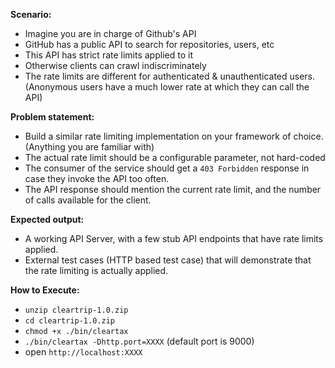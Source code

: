 **Scenario:**
- Imagine you are in charge of Github's API
- GitHub has a public API to search for repositories, users, etc
- This API has strict rate limits applied to it
- Otherwise clients can crawl indiscriminately
- The rate limits are different for authenticated & unauthenticated users. (Anonymous users have a much lower rate at which they can call the API)

**Problem statement:**
- Build a similar rate limiting implementation on your framework of choice. (Anything you are familiar with)
- The actual rate limit should be a configurable parameter, not hard-coded
- The consumer of the service should get a `403 Forbidden` response in case they invoke the API too often.
- The API response should mention the current rate limit, and the number of calls available for the client.

**Expected output:**
- A working API Server, with a few stub API endpoints that have rate limits applied.
- External test cases (HTTP based test case) that will demonstrate that the rate limiting is actually applied.

**How to Execute:**
- `unzip cleartrip-1.0.zip`
- `cd cleartrip-1.0.zip`
- `chmod +x ./bin/cleartax`
- `./bin/cleartax -Dhttp.port=XXXX` (default port is 9000)
- open `http://localhost:XXXX`
